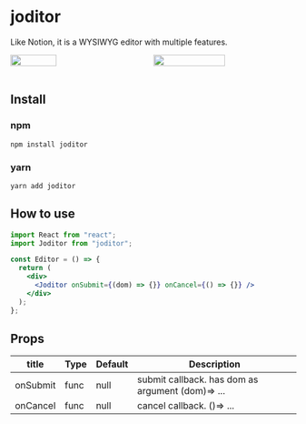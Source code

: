 # joditor

Like Notion, it is a WYSIWYG editor with multiple features.

<div style="display:flex; justify-content:space-between">

<img src="https://joblog-images-buckit.s3.ap-northeast-2.amazonaws.com/images/6f8ed419-b69f-4ef9-803e-9862e0879351.gif" width="40%" />
<img src="https://joblog-images-buckit.s3.ap-northeast-2.amazonaws.com/images/e86632d3-86aa-4238-9b41-b5dfb4a9e93b.00" width="50%"  />

</div>
<br/>

## Install

### npm

```
npm install joditor
```

### yarn

```
yarn add joditor
```

## How to use

```jsx
import React from "react";
import Joditor from "joditor";

const Editor = () => {
  return (
    <div>
      <Joditor onSubmit={(dom) => {}} onCancel={() => {}} />
    </div>
  );
};
```

## Props

| title    | Type | Default | Description                                      |
| -------- | ---- | ------- | ------------------------------------------------ |
| onSubmit | func | null    | submit callback. has dom as argument (dom)=> ... |
| onCancel | func | null    | cancel callback. ()=> ...                        |
